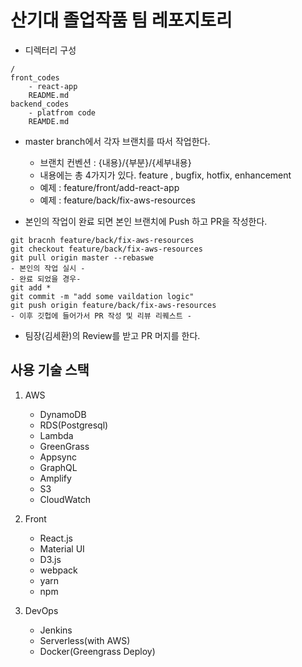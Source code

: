 # 산기대 졸업작품 팀 레포지토리

* 디렉터리 구성
```
/
front_codes
    - react-app
    README.md
backend_codes
    - platfrom code
    REAMDE.md
```

- master branch에서 각자 브랜치를 따서 작업한다.
    - 브랜치 컨벤션 : {내용}/{부분}/{세부내용}
    - 내용에는 총 4가지가 있다. feature , bugfix, hotfix, enhancement
    - 예제 : feature/front/add-react-app
    - 예제 : feature/back/fix-aws-resources

- 본인의 작업이 완료 되면 본인 브랜치에 Push 하고 PR을 작성한다.
```
git bracnh feature/back/fix-aws-resources
git checkout feature/back/fix-aws-resources
git pull origin master --rebaswe
- 본인의 작업 실시 -
- 완료 되었을 경우-
git add *
git commit -m "add some vaildation logic"
git push origin feature/back/fix-aws-resources
- 이후 깃헙에 들어가서 PR 작성 및 리뷰 리퀘스트 -
```

- 팀장(김세환)의 Review를 받고 PR 머지를 한다.


## 사용 기술 스택

1. AWS 
    - DynamoDB
    - RDS(Postgresql)
    - Lambda
    - GreenGrass
    - Appsync
    - GraphQL
    - Amplify
    - S3
    - CloudWatch

2. Front
    - React.js
    - Material UI
    - D3.js
    - webpack
    - yarn
    - npm

3. DevOps
    - Jenkins
    - Serverless(with AWS)
    - Docker(Greengrass Deploy)

